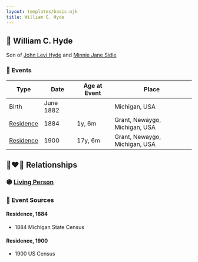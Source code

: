```yaml
---
layout: templates/basic.njk
title: William C. Hyde
---
```

## 🔵 William C. Hyde

Son of [John Levi Hyde](/people/2/23020300) and [Minnie Jane Sidle](/people/7/73883806)

### 📆 Events

Type | Date | Age at Event | Place
------ | ------ | ------ | ------
Birth | June 1882 |  | Michigan, USA
[Residence](#event-event-0) | 1884 | 1y, 6m | Grant, Newaygo, Michigan, USA
[Residence](#event-event-1) | 1900 | 17y, 6m | Grant, Newaygo, Michigan, USA

## 👩‍❤️‍👨 Relationships

### 🟣 [Living Person](/people/3/32326528)

### 📰 Event Sources

#### <a id="event-event-0"></a> Residence, 1884
* 1884 Michigan State Census

#### <a id="event-event-1"></a> Residence, 1900
* 1900 US Census
